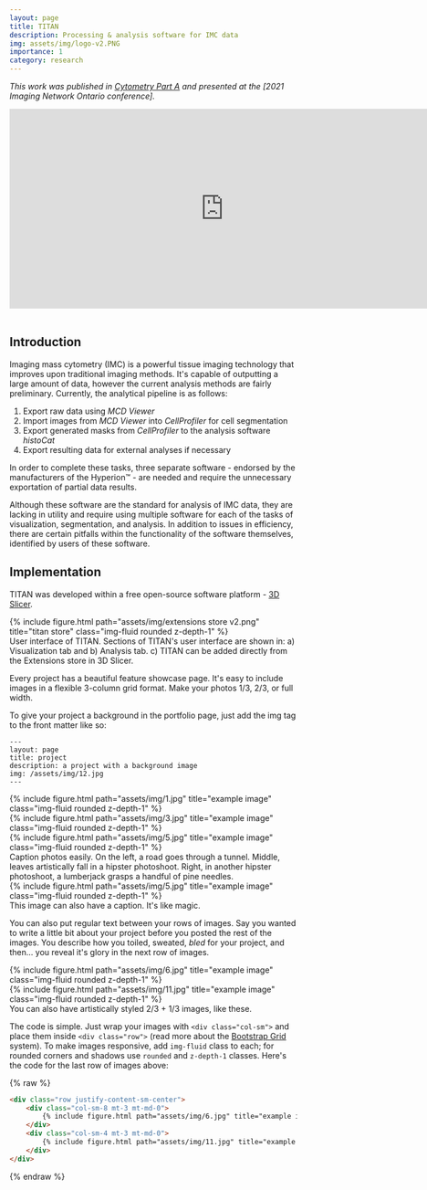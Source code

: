 ```yaml
---
layout: page
title: TITAN
description: Processing & analysis software for IMC data
img: assets/img/logo-v2.PNG
importance: 1
category: research
---
```


<style>
cover{
    /* object-fit:cover; */
    width: auto;
}
</style>

<i>This work was published in [Cytometry Part A](https://onlinelibrary.wiley.com/doi/abs/10.1002/cyto.a.24535) and presented at the [2021 Imaging Network Ontario conference].
</i>

<iframe width="750" height="350" src="https://www.youtube.com/embed/5r2q63ghE-0" title="YouTube video player" frameborder="0" allow="accelerometer; autoplay; clipboard-write; encrypted-media; gyroscope; picture-in-picture" allowfullscreen></iframe>

<br>
<br>

<h2>Introduction</h2>

Imaging mass cytometry (IMC) is a powerful tissue imaging technology that improves upon traditional imaging methods. It's capable of outputting a large amount of data, however the current analysis methods are fairly preliminary. Currently, the analytical pipeline is as follows:

<ol>
    <li>Export raw data using <i>MCD Viewer</i></li>
    <li>Import images from <i>MCD Viewer</i> into <i>CellProfiler</i> for cell segmentation</li>
    <li>Export generated masks from <i>CellProfiler</i> to the analysis software <i>histoCat</i></li>
    <li>Export resulting data for external analyses if necessary</li>
</ol>

In order to complete these tasks, three separate software - endorsed by the manufacturers of the Hyperion™ - are needed and require the unnecessary exportation of partial data results.

Although these software are the standard for analysis of IMC data, they are lacking in utility and require using multiple software for each of the tasks of visualization, segmentation, and analysis. In addition to issues in efficiency, there are certain pitfalls within the functionality of the software themselves, identified by users of these software.

<h2>Implementation</h2>

TITAN was developed within a free open-source software platform - [3D Slicer](https://www.slicer.org/). 

<div class="row">
    <div class="col-sm mt-3 mt-md-0">
        {% include figure.html path="assets/img/extensions store v2.png" title="titan store" class="img-fluid rounded z-depth-1" %}
    </div>
</div>
<div class="caption">
    User interface of TITAN. Sections of TITAN's user interface are shown in: a) Visualization tab and b) Analysis tab. c) TITAN can be added directly from the Extensions store in 3D Slicer.
</div>














Every project has a beautiful feature showcase page.
It's easy to include images in a flexible 3-column grid format.
Make your photos 1/3, 2/3, or full width.

To give your project a background in the portfolio page, just add the img tag to the front matter like so:

    ---
    layout: page
    title: project
    description: a project with a background image
    img: /assets/img/12.jpg
    ---

<div class="row">
    <div class="col-sm mt-3 mt-md-0">
        {% include figure.html path="assets/img/1.jpg" title="example image" class="img-fluid rounded z-depth-1" %}
    </div>
    <div class="col-sm mt-3 mt-md-0">
        {% include figure.html path="assets/img/3.jpg" title="example image" class="img-fluid rounded z-depth-1" %}
    </div>
    <div class="col-sm mt-3 mt-md-0">
        {% include figure.html path="assets/img/5.jpg" title="example image" class="img-fluid rounded z-depth-1" %}
    </div>
</div>
<div class="caption">
    Caption photos easily. On the left, a road goes through a tunnel. Middle, leaves artistically fall in a hipster photoshoot. Right, in another hipster photoshoot, a lumberjack grasps a handful of pine needles.
</div>
<div class="row">
    <div class="col-sm mt-3 mt-md-0">
        {% include figure.html path="assets/img/5.jpg" title="example image" class="img-fluid rounded z-depth-1" %}
    </div>
</div>
<div class="caption">
    This image can also have a caption. It's like magic.
</div>

You can also put regular text between your rows of images.
Say you wanted to write a little bit about your project before you posted the rest of the images.
You describe how you toiled, sweated, *bled* for your project, and then... you reveal it's glory in the next row of images.


<div class="row justify-content-sm-center">
    <div class="col-sm-8 mt-3 mt-md-0">
        {% include figure.html path="assets/img/6.jpg" title="example image" class="img-fluid rounded z-depth-1" %}
    </div>
    <div class="col-sm-4 mt-3 mt-md-0">
        {% include figure.html path="assets/img/11.jpg" title="example image" class="img-fluid rounded z-depth-1" %}
    </div>
</div>
<div class="caption">
    You can also have artistically styled 2/3 + 1/3 images, like these.
</div>


The code is simple.
Just wrap your images with `<div class="col-sm">` and place them inside `<div class="row">` (read more about the <a href="https://getbootstrap.com/docs/4.4/layout/grid/">Bootstrap Grid</a> system).
To make images responsive, add `img-fluid` class to each; for rounded corners and shadows use `rounded` and `z-depth-1` classes.
Here's the code for the last row of images above:

{% raw %}
```html
<div class="row justify-content-sm-center">
    <div class="col-sm-8 mt-3 mt-md-0">
        {% include figure.html path="assets/img/6.jpg" title="example image" class="img-fluid rounded z-depth-1" %}
    </div>
    <div class="col-sm-4 mt-3 mt-md-0">
        {% include figure.html path="assets/img/11.jpg" title="example image" class="img-fluid rounded z-depth-1" %}
    </div>
</div>
```
{% endraw %}
